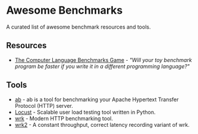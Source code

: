 # Awesome Benchmarks

A curated list of awesome benchmark resources and tools.


## Resources

* [The Computer Language
   Benchmarks Game](https://benchmarksgame.alioth.debian.org/) - _"Will your toy benchmark program be faster if you write it in a different programming language?"_

## Tools

* [ab](http://httpd.apache.org/docs/2.2/programs/ab.html) - ab is a tool for benchmarking your Apache Hypertext Transfer Protocol (HTTP) server.
* [Locust](https://github.com/locustio/locust) - Scalable user load testing tool written in Python.
* [wrk](https://github.com/wg/wrk) - Modern HTTP benchmarking tool.
* [wrk2](https://github.com/giltene/wrk2) - A constant throughput, correct latency recording variant of wrk.
